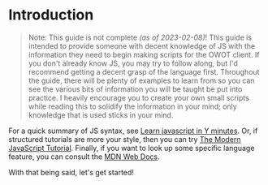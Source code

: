 # Introduction
> Note: This guide is not complete *(as of 2023-02-08)*!
This guide is intended to provide someone with decent knowledge of JS with the
information they need to begin making scripts for the OWOT client. If you
don't already know JS, you may try to follow along, but I'd recommend getting
a decent grasp of the language first. Throughout the guide, there will be
plenty of examples to learn from so you can see the various bits of
information you will be taught be put into practice. I heavily encourage you
to create your own small scripts while reading this to solidify the
information in your mind; only knowledge that is used sticks in your mind.

For a quick summary of JS syntax, see [Learn javascript in Y minutes](https://learnxinyminutes.com/docs/javascript/).
Or, if structured tutorials are more your style, then you can try [The Modern JavaScript Tutorial](https://javascript.info/).
Finally, if you want to look up some specific language feature, you can consult the [MDN Web Docs](https://developer.mozilla.org/).

With that being said, let's get started!
